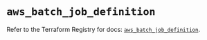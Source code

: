 # `aws_batch_job_definition`

Refer to the Terraform Registry for docs: [`aws_batch_job_definition`](https://registry.terraform.io/providers/hashicorp/aws/5.32.1/docs/resources/batch_job_definition).
